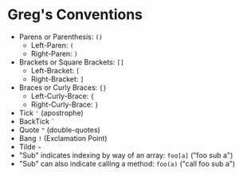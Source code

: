 # Greg's Conventions

* Parens or Parenthesis: `()`
	* Left-Paren: `(`
	* Right-Paren: `)`
* Brackets or Square Brackets: `[]`
	* Left-Bracket: `[`
	* Right-Bracket: `]`
* Braces or Curly Braces: `{}`
	* Left-Curly-Brace: `{`
	* Right-Curly-Brace: `}`
* Tick `'` (apostrophe)
* BackTick <code>`</code>
* Quote `"` (double-quotes)
* Bang `!` (Exclamation Point)
* Tilde `~`
* "Sub" indicates indexing by way of an array: `foo[a]` ("foo sub a")
* "Sub" can also indicate calling a method: `foo(a)` ("call foo sub a")

<!--stackedit_data:
eyJoaXN0b3J5IjpbMjYzNDM5ODc1LDE1MzcwOTc5MTldfQ==
-->